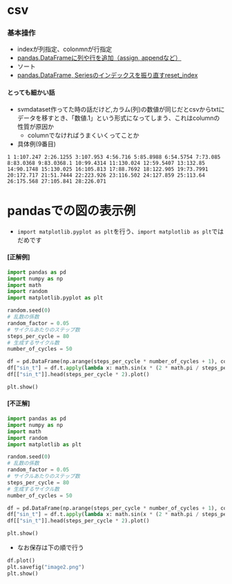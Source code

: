# csv
### 基本操作
- indexが列指定、colonmnが行指定
- [pandas.DataFrameに列や行を追加（assign, appendなど）](https://note.nkmk.me/python-pandas-assign-append/)
- ソート
- [pandas.DataFrame, Seriesのインデックスを振り直すreset_index](https://note.nkmk.me/python-pandas-reset-index/)

#### とっても細かい話
- svmdataset作ってた時の話だけど,カラム(列)の数値が同じだとcsvからtxtにデータを移すとき、「数値.1」という形式になってしまう、これはcolumnの性質が原因か
    - columnでなければうまくいくってことか
- 具体例(9番目)
```
1 1:107.247 2:26.1255 3:107.953 4:56.716 5:85.8988 6:54.5754 7:73.085 8:83.0368 9:83.0368.1 10:99.4314 11:130.024 12:59.5407 13:132.85 14:90.1748 15:130.025 16:105.813 17:88.7692 18:122.905 19:73.7991 20:172.717 21:51.7444 22:223.926 23:116.502 24:127.859 25:113.64 26:175.568 27:105.841 28:226.071 
```
    
# pandasでの図の表示例
- `import matplotlib.pyplot as plt`を行う、`import matplotlib as plt`ではだめです

#### [正解例]
~~~python
import pandas as pd
import numpy as np
import math
import random
import matplotlib.pyplot as plt

random.seed(0)
# 乱数の係数
random_factor = 0.05
# サイクルあたりのステップ数
steps_per_cycle = 80
# 生成するサイクル数
number_of_cycles = 50

df = pd.DataFrame(np.arange(steps_per_cycle * number_of_cycles + 1), columns=["t"])
df["sin_t"] = df.t.apply(lambda x: math.sin(x * (2 * math.pi / steps_per_cycle)+ random.uniform(-1.0, +1.0) * random_factor))
df[["sin_t"]].head(steps_per_cycle * 2).plot()

plt.show()
~~~

#### [不正解]
~~~python
import pandas as pd
import numpy as np
import math
import random
import matplotlib as plt

random.seed(0)
# 乱数の係数
random_factor = 0.05
# サイクルあたりのステップ数
steps_per_cycle = 80
# 生成するサイクル数
number_of_cycles = 50

df = pd.DataFrame(np.arange(steps_per_cycle * number_of_cycles + 1), columns=["t"])
df["sin_t"] = df.t.apply(lambda x: math.sin(x * (2 * math.pi / steps_per_cycle)+ random.uniform(-1.0, +1.0) * random_factor))
df[["sin_t"]].head(steps_per_cycle * 2).plot()

plt.show()
~~~

- なお保存は下の順で行う
~~~python
df.plot()
plt.savefig("image2.png")
plt.show()
~~~

